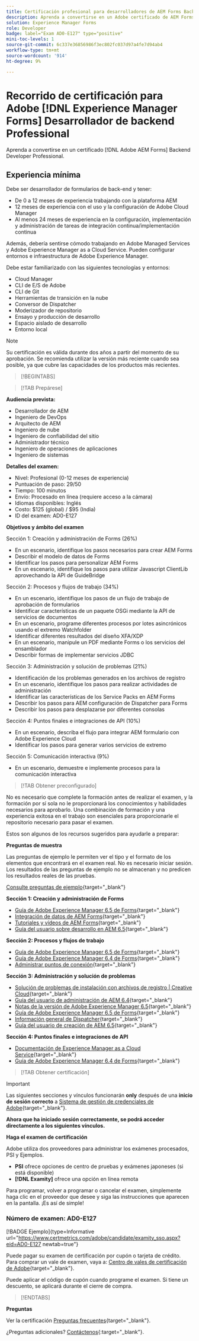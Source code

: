 ```yaml
---
title: Certificación profesional para desarrolladores de AEM Forms Backend
description: Aprenda a convertirse en un Adobe certificado de AEM Forms Backend Developer Professional.
solution: Experience Manager Forms
role: Developer
badge: label="Exam AD0-E127" type="positive"
mini-toc-levels: 1
source-git-commit: 6c337e36856986f3ec802fc037d97a4fe7d94ab4
workflow-type: tm+mt
source-wordcount: '914'
ht-degree: 9%

---
```


# Recorrido de certificación para Adobe [!DNL Experience Manager Forms] Desarrollador de backend Professional

Aprenda a convertirse en un certificado [!DNL Adobe AEM Forms] Backend Developer Professional.

## Experiencia mínima

Debe ser desarrollador de formularios de back-end y tener:

* De 0 a 12 meses de experiencia trabajando con la plataforma AEM
* 12 meses de experiencia con el uso y la configuración de Adobe Cloud Manager
* Al menos 24 meses de experiencia en la configuración, implementación y administración de tareas de integración continua/implementación continua

Además, debería sentirse cómodo trabajando en Adobe Managed Services y Adobe Experience Manager as a Cloud Service. Pueden configurar entornos e infraestructura de Adobe Experience Manager.

Debe estar familiarizado con las siguientes tecnologías y entornos:

* Cloud Manager
* CLI de E/S de Adobe
* CLI de Git
* Herramientas de transición en la nube
* Conversor de Dispatcher
* Moderizador de repositorio
* Ensayo y producción de desarrollo
* Espacio aislado de desarrollo
* Entorno local

>[!NOTE]
>
>Su certificación es válida durante dos años a partir del momento de su aprobación. Se recomienda utilizar la versión más reciente cuando sea posible, ya que cubre las capacidades de los productos más recientes.

>[!BEGINTABS]

>[!TAB Prepárese]

**Audiencia prevista:**

* Desarrollador de AEM
* Ingeniero de DevOps
* Arquitecto de AEM
* Ingeniero de nube
* Ingeniero de confiabilidad del sitio
* Administrador técnico
* Ingeniero de operaciones de aplicaciones
* Ingeniero de sistemas

**Detalles del examen:**

* Nivel: Profesional (0-12 meses de experiencia)
* Puntuación de paso: 29/50
* Tiempo: 100 minutos
* Envío: Procesado en línea (requiere acceso a la cámara)
* Idiomas disponibles: Inglés
* Costo: $125 (global) / $95 (India)
* ID del examen: AD0-E127

**Objetivos y ámbito del examen**

Sección 1: Creación y administración de Forms (26%)

* En un escenario, identifique los pasos necesarios para crear AEM Forms
* Describir el modelo de datos de Forms
* Identificar los pasos para personalizar AEM Forms
* En un escenario, identifique los pasos para utilizar Javascript ClientLib aprovechando la API de GuideBridge

Sección 2: Procesos y flujos de trabajo (34%)

* En un escenario, identifique los pasos de un flujo de trabajo de aprobación de formularios
* Identificar características de un paquete OSGi mediante la API de servicios de documentos
* En un escenario, programe diferentes procesos por lotes asincrónicos usando el extremo Watchfolder
* Identificar diferentes resultados del diseño XFA/XDP
* En un escenario, manipule un PDF mediante Forms o los servicios del ensamblador
* Describir formas de implementar servicios JDBC

Sección 3: Administración y solución de problemas (21%)

* Identificación de los problemas generados en los archivos de registro
* En un escenario, identifique los pasos para realizar actividades de administración
* Identificar las características de los Service Packs en AEM Forms
* Describir los pasos para AEM configuración de Dispatcher para Forms
* Describir los pasos para desplazarse por diferentes consolas

Sección 4: Puntos finales e integraciones de API (10%)

* En un escenario, describa el flujo para integrar AEM formulario con Adobe Experience Cloud
* Identificar los pasos para generar varios servicios de extremo

Sección 5: Comunicación interactiva (9%)

* En un escenario, demuestre e implemente procesos para la comunicación interactiva

>[!TAB Obtener preconfigurado]

No es necesario que complete la formación antes de realizar el examen, y la formación por sí sola no le proporcionará los conocimientos y habilidades necesarios para aprobarlo. Una combinación de formación y una experiencia exitosa en el trabajo son esenciales para proporcionarle el repositorio necesario para pasar el examen.

Estos son algunos de los recursos sugeridos para ayudarle a preparar:

**Preguntas de muestra**

Las preguntas de ejemplo le permiten ver el tipo y el formato de los elementos que encontrará en el examen real. No es necesario iniciar sesión. Los resultados de las preguntas de ejemplo no se almacenan y no predicen los resultados reales de las pruebas.

[Consulte preguntas de ejemplo](https://scorpion.caveon.com/launchpad/ad0-e127-adobe-experience-manager-backend-forms-developer-professional-copy-7s2acv){target="_blank"}

**Sección 1: Creación y administración de Forms**

* [Guía de Adobe Experience Manager 6.5 de Forms](https://experienceleague.adobe.com/docs/experience-manager-65/forms/home.html?lang=en){target="_blank"}
* [Integración de datos de AEM Forms](https://experienceleague.adobe.com/docs/experience-manager-65/forms/form-data-model/data-integration.html?lang=en#data-integration-overview){target="_blank"}
* [Tutoriales y vídeos de AEM Forms](https://experienceleague.adobe.com/docs/experience-manager-learn/forms/overview.html?lang=es){target="_blank"}
* [Guía del usuario sobre desarrollo en AEM 6.5](https://experienceleague.adobe.com/docs/experience-manager-65/developing/home.html?lang=en){target="_blank"}

**Sección 2: Procesos y flujos de trabajo**

* [Guía de Adobe Experience Manager 6.5 de Forms](https://experienceleague.adobe.com/docs/experience-manager-65/forms/home.html?lang=en){target="_blank"}
* [Guía de Adobe Experience Manager 6.4 de Forms](https://experienceleague.adobe.com/docs/experience-manager-64/forms/home.html?lang=en){target="_blank"}
* [Administrar puntos de conexión](https://help.adobe.com/en_US/AEMForms/6.1/AdminHelp/WS92d06802c76abadb-5145d5d12905ce07e7-7ff6.2.html#WS92d06802c76abadb1c01fa7512905cdf2c9-7fd9.2){target="_blank"}

**Sección 3: Administración y solución de problemas**

* [Solución de problemas de instalación con archivos de registro | Creative Cloud](https://helpx.adobe.com/creative-cloud/kb/troubleshoot-install-logs-cc.html){target="_blank"}
* [Guía del usuario de administración de AEM 6.4](https://experienceleague.adobe.com/docs/experience-manager-64/administering/home.html?lang=en){target="_blank"}
* [Notas de la versión de Adobe Experience Manager 6.5](https://experienceleague.adobe.com/docs/experience-manager-65/release-notes/home.html?lang=en){target="_blank"}
* [Guía de Adobe Experience Manager 6.5 de Forms](https://experienceleague.adobe.com/docs/experience-manager-65/forms/home.html?lang=en){target="_blank"}
* [Información general de Dispatcher](https://experienceleague.adobe.com/docs/experience-manager-dispatcher/using/dispatcher.html?lang=es){target="_blank"}
* [Guía del usuario de creación de AEM 6.5](https://experienceleague.adobe.com/docs/experience-manager-65/authoring/home.html?lang=en){target="_blank"}

**Sección 4: Puntos finales e integraciones de API**

* [Documentación de Experience Manager as a Cloud Service](https://experienceleague.adobe.com/docs/experience-manager-cloud-service/content/home.html?lang=es){target="_blank"}
* [Guía de Adobe Experience Manager 6.4 de Forms](https://experienceleague.adobe.com/docs/experience-manager-64/forms/home.html?lang=en){target="_blank"}

>[!TAB Obtener certificación]

>[!IMPORTANT]
>
>Las siguientes secciones y vínculos funcionarán **only**  después de una **inicio de sesión correcto** a [Sistema de gestión de credenciales de Adobe](http://www.certmetrics.com/adobe){target="_blank"}.

**Ahora que ha iniciado sesión correctamente, se podrá acceder directamente a los siguientes vínculos.**

**Haga el examen de certificación**

Adobe utiliza dos proveedores para administrar los exámenes procesados, PSI y Ejemplos.

* **PSI** ofrece opciones de centro de pruebas y exámenes japoneses (si está disponible)
* **[!DNL Examity]** ofrece una opción en línea remota

Para programar, volver a programar o cancelar el examen, simplemente haga clic en el proveedor que desee y siga las instrucciones que aparecen en la pantalla. ¡Es así de simple!

### Número de examen: AD0-E127

[!BADGE Ejemplo]{type=Informative url="https://www.certmetrics.com/adobe/candidate/examity_sso.aspx?eid=AD0-E127 newtab=true"}

Puede pagar su examen de certificación por cupón o tarjeta de crédito. Para comprar un vale de examen, vaya a: [Centro de vales de certificación de Adobe](https://market.xvoucher.com/adobe/global){target="_blank"}.

Puede aplicar el código de cupón cuando programe el examen. Si tiene un descuento, se aplicará durante el cierre de compra.

>[!ENDTABS]

**Preguntas**

Ver la certificación [Preguntas frecuentes](https://experienceleague.adobe.com/docs/certification/certification/faq.html?lang=en){target="_blank"}.

¿Preguntas adicionales? [Contáctenos](mailto:certif@adobe.com){:target=&quot;_blank&quot;}.
